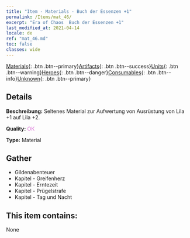 ```yaml
---
title: "Item - Materials - Buch der Essenzen +1"
permalink: /Items/mat_46/
excerpt: "Era of Chaos  Buch der Essenzen +1"
last_modified_at: 2021-04-14
locale: de
ref: "mat_46.md"
toc: false
classes: wide
---
```

 [Materials](/de/Items/){: .btn .btn--primary}[Artifacts](/de/Items/Artifacts/){: .btn .btn--success}[Units](/de/Items/Units/){: .btn .btn--warning}[Heroes](/de/Items/Heroes/){: .btn .btn--danger}[Consumables](/de/Items/Consumables/){: .btn .btn--info}[Unknown](/de/Items/Unknown/){: .btn .btn--primary}

## Details
 **Beschreibung:** Seltenes Material zur Aufwertung von Ausrüstung von Lila +1 auf Lila +2.

 **Quality:** <span style="color: #DA70D6">OK</span>

 **Type:** Material

## Gather

*    Gildenabenteuer 
*    Kapitel - Greifenherz 
*    Kapitel - Erntezeit 
*    Kapitel - Prügelstrafe 
*    Kapitel - Tag und Nacht 

## This item contains:

  None


